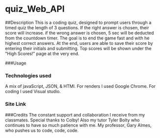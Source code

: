 # quiz_Web_API

##Description
This is a coding quiz, designed to prompt users through a timed quiz the length of 3 questions. If the right answer is chosen, their score will increase. if the wrong answer is chosen, 5 sec will be deducted from the countdown timer. The goal is to end the game fast and with he highest correct answers. At the end, users are able to save their score by entering their initials and submitting. Top scores will be shown under the "High Scores!" page at the very end.

###Usage


### Technologies used
A mix of javaScript, JSON, & HTMl. For renders I used Google Chrome. For coding I used Visual studio.


### Site Link
<link src =https://andreaives.github.io/quiz_Web_API/ >


###Credits
The constant support and collaboration I receive from my classmates. Special thanks to Colby! Also my tutor Tyler Bolty who continues to have so much patience with me. My professor, Gary Almes, who pushes us to code, code, code.